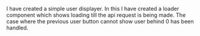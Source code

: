 I have created a simple user displayer.
In this I have created a loader component which shows loading till
the api request is being made.
The case where the previous user button cannot show user behind 0
has been handled.
